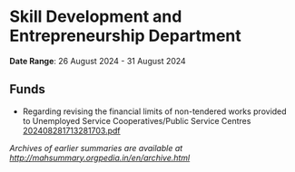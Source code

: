 # Skill Development and Entrepreneurship Department

**Date Range**: 26 August 2024 - 31 August 2024


## Funds
- Regarding revising the financial limits of non-tendered works provided to Unemployed Service Cooperatives/Public Service Centres\
  [202408281713281703.pdf](https://gr.maharashtra.gov.in/Site/Upload/Government%20Resolutions/English/202408281713281703.pdf)


*Archives of earlier summaries are available at http://mahsummary.orgpedia.in/en/archive.html*